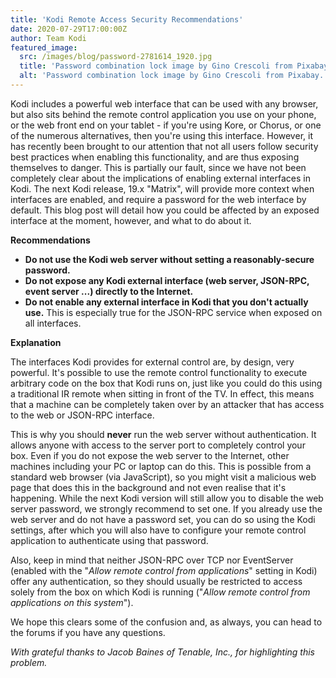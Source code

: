 ```yaml
---
title: 'Kodi Remote Access Security Recommendations'
date: 2020-07-29T17:00:00Z
author: Team Kodi
featured_image:
  src: /images/blog/password-2781614_1920.jpg
  title: 'Password combination lock image by Gino Crescoli from Pixabay.'
  alt: 'Password combination lock image by Gino Crescoli from Pixabay.'
---
```

Kodi includes a powerful web interface that can be used with any browser, but also sits behind the remote control application you use on your phone, or the web front end on your tablet - if you're using Kore, or Chorus, or one of the numerous alternatives, then you're using this interface. However, it has recently been brought to our attention that not all users follow security best practices when enabling this functionality, and are thus exposing themselves to danger. This is partially our fault, since we have not been completely clear about the implications of enabling external interfaces in Kodi. The next Kodi release, 19.x "Matrix", will provide more context when interfaces are enabled, and require a password for the web interface by default. This blog post will detail how you could be affected by an exposed interface at the moment, however, and what to do about it.

 **Recommendations**

 
 * **Do not use the Kodi web server without setting a reasonably-secure password.**
 * **Do not expose any Kodi external interface (web server, JSON-RPC, event server ...) directly to the Internet.**
 * **Do not enable any external interface in Kodi that you don't actually use.** This is especially true for the JSON-RPC service when exposed on all interfaces.
 
 **Explanation**

 The interfaces Kodi provides for external control are, by design, very powerful. It's possible to use the remote control functionality to execute arbitrary code on the box that Kodi runs on, just like you could do this using a traditional IR remote when sitting in front of the TV. In effect, this means that a machine can be completely taken over by an attacker that has access to the web or JSON-RPC interface.

 This is why you should **never** run the web server without authentication. It allows anyone with access to the server port to completely control your box. Even if you do not expose the web server to the Internet, other machines including your PC or laptop can do this. This is possible from a standard web browser (via JavaScript), so you might visit a malicious web page that does this in the background and not even realise that it's happening. While the next Kodi version will still allow you to disable the web server password, we strongly recommend to set one. If you already use the web server and do not have a password set, you can do so using the Kodi settings, after which you will also have to configure your remote control application to authenticate using that password.

 Also, keep in mind that neither JSON-RPC over TCP nor EventServer (enabled with the "*Allow remote control from applications*" setting in Kodi) offer any authentication, so they should usually be restricted to access solely from the box on which Kodi is running ("*Allow remote control from applications on this system*").

 We hope this clears some of the confusion and, as always, you can head to the forums if you have any questions.

 *With grateful thanks to Jacob Baines of Tenable, Inc., for highlighting this problem.*

 
